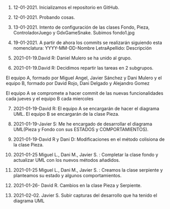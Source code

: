 1. 12-01-2021. Inicializamos el repositorio en GitHub.

2. 12-01-2021. Probando cosas.

3. 13-01-2021. Intento de configuración de las clases Fondo, Pieza, ControladorJuego y GdxGameSnake. Subimos fondo1.jpg

4. 19-01-2021. A partir de ahora los commits se realizarán siguiendo esta nomenclatura: YYYY-MM-DD-Nombre LetraApellido: Descripción

5. 2021-01-19.David R: Daniel Mulero se ha unido al grupo.

6. 2021-01-19.David R: Decidimos repartir las tareas en 2 subgrupos.

El equipo A, formado por Miguel Angel, Javier Sánchez y Dani Mulero y el equipo B, formado por David Rojo, Dani Delgado y Alejandro Gomez

El equipo A se compromete a hacer commit de las nuevas funcionalidades cada jueves y el equipo B cada miercoles

7. 2021-01-19-David R: El equipo A se encargarán de hacer el diagrama UML. El equipo B se encargarán de la clase Pieza.

8. 2021-01-19-Javier S: Me he encargado de desarrollar el diagrama UML(Pieza y Fondo con sus ESTADOS y COMPORTAMIENTOS).

9. 2021-01-19-David R y Dani D: Modificaciones en el método colisiona de la clase Pieza.

10. 2021-01-25 Miguel L., Dani M., Javier S. : Completar la clase fondo y actualizar UML con los nuevos métodos añadidos.

11. 2021-01-25 Miguel L., Dani M., Javier S. : Creamos la clase serpiente y planteamos su estado y algunos comportamientos.

12. 2021-01-26- David R. Cambios en la clase Pieza y Serpiente.

13. 2021-02-02. Javier S. Subir capturas del desarrollo que ha tenido el diagrama UML